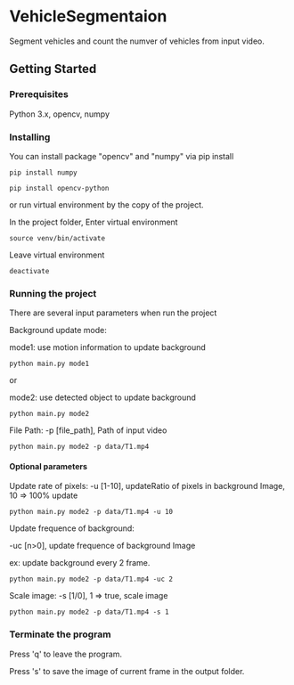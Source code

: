 # VehicleSegmentaion

Segment vehicles and count the numver of vehicles from input video.

## Getting Started

### Prerequisites

Python 3.x, opencv, numpy

### Installing

You can install package "opencv" and "numpy" via pip install

```
pip install numpy
```
```
pip install opencv-python
```

or run virtual environment by the copy of the project.

In the project folder,
Enter virtual environment
```
source venv/bin/activate
```

Leave virtual environment
```
deactivate
```

### Running the project

There are several input parameters when run the project

Background update mode:

mode1: use motion information to update background
```
python main.py mode1
```
or

mode2: use detected object to update background
```
python main.py mode2
```

File Path:
-p [file_path], Path of input video
```
python main.py mode2 -p data/T1.mp4
```

#### Optional parameters

Update rate of pixels:
-u [1-10], updateRatio of pixels in background Image, 10 => 100% update
```
python main.py mode2 -p data/T1.mp4 -u 10
```

Update frequence of background:

-uc [n>0], update frequence of background Image

ex: update background every 2 frame.
```
python main.py mode2 -p data/T1.mp4 -uc 2
```


Scale image:
-s [1/0], 1 => true, scale image 
```
python main.py mode2 -p data/T1.mp4 -s 1
```

### Terminate the program  

Press 'q' to leave the program.

Press 's' to save the image of current frame in the output folder.



